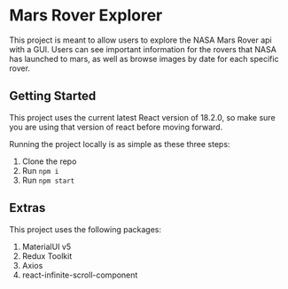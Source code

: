 # Mars Rover Explorer

This project is meant to allow users to explore the NASA Mars Rover api with a GUI. Users can see important information for the rovers that NASA has launched to mars, as well as browse images by date for each specific rover.

## Getting Started
This project uses the current latest React version of 18.2.0, so make sure you are using that version of react before moving forward.

Running the project locally is as simple as these three steps:
1. Clone the repo
2. Run `npm i`
3. Run `npm start`

## Extras
This project uses the following packages:
1. MaterialUI v5 
2. Redux Toolkit 
3. Axios
4. react-infinite-scroll-component
